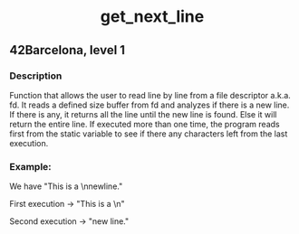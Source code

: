 <h1 align="center">get_next_line</h1>
<h2>42Barcelona, level 1</h2>
<h3>Description</h3>
<p>Function that allows the user to read line by line from a file descriptor a.k.a. fd. It reads a defined size buffer from fd and analyzes if there is a new line. If there is any, it returns all the line until the new line is found. Else it will return the entire line.
If executed more than one time, the program reads first from the static variable to see if there any characters left from the last execution.</p>
<h3>Example:</h3>
<p>We have "This is a \nnewline."</p>
<p>First execution -> "This is a \n"</p>
<p>Second execution -> "new line."</p>
